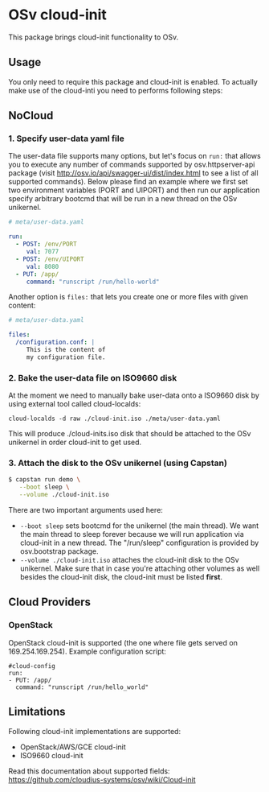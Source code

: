# OSv cloud-init
This package brings cloud-init functionality to OSv.

## Usage
You only need to require this package and cloud-init is enabled. To actually make use of the
cloud-inti you need to performs following steps:

## NoCloud

### 1. Specify user-data yaml file
The user-data file supports many options, but let's focus on `run:` that allows you to execute
any number of commands supported by osv.httpserver-api package (visit http://osv.io/api/swagger-ui/dist/index.html
to see a list of all supported commands). Below please find an example where we first set
two environment variables (PORT and UIPORT) and then run our application specify arbitrary
bootcmd that will be run in a new thread on the OSv unikernel.

```yaml
# meta/user-data.yaml

run:
  - POST: /env/PORT
     val: 7077
  - POST: /env/UIPORT
     val: 8080
  - PUT: /app/
     command: "runscript /run/hello-world"
```

Another option is `files:` that lets you create one or more files with given content:

```yaml
# meta/user-data.yaml

files:
  /configuration.conf: |
     This is the content of
     my configuration file.
```

### 2. Bake the user-data file on ISO9660 disk
At the moment we need to manually bake user-data onto a ISO9660 disk by using external tool called
cloud-localds:

```
cloud-localds -d raw ./cloud-init.iso ./meta/user-data.yaml
```

This will produce ./cloud-inits.iso disk that should be attached to the OSv unikernel in order cloud-init to
get used.

### 3. Attach the disk to the OSv unikernel (using Capstan)

```bash
$ capstan run demo \
   --boot sleep \
   --volume ./cloud-init.iso
```

There are two important arguments used here:

* `--boot sleep` sets bootcmd for the unikernel (the main thread). We want the main thread to sleep forever
    because we will run application via cloud-init in a new thread. The "/run/sleep" configuration is provided by
    osv.bootstrap package.
* `--volume ./cloud-init.iso` attaches the cloud-init disk to the OSv unikernel. Make sure that in case you're attaching
    other volumes as well besides the cloud-init disk, the cloud-init must be listed **first**.

## Cloud Providers

### OpenStack
OpenStack cloud-init is supported (the one where file gets served on 169.254.169.254). Example configuration script:

```
#cloud-config
run:
- PUT: /app/
  command: "runscript /run/hello_world"
```

## Limitations
Following cloud-init implementations are supported:

*  OpenStack/AWS/GCE cloud-init
* ISO9660 cloud-init

Read this documentation about supported fields:
https://github.com/cloudius-systems/osv/wiki/Cloud-init
